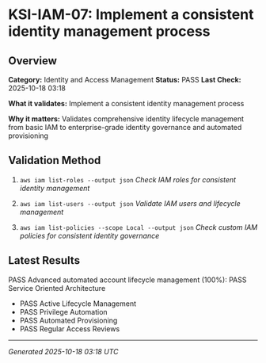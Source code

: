 # KSI-IAM-07: Implement a consistent identity management process

## Overview

**Category:** Identity and Access Management
**Status:** PASS
**Last Check:** 2025-10-18 03:18

**What it validates:** Implement a consistent identity management process

**Why it matters:** Validates comprehensive identity lifecycle management from basic IAM to enterprise-grade identity governance and automated provisioning

## Validation Method

1. `aws iam list-roles --output json`
   *Check IAM roles for consistent identity management*

2. `aws iam list-users --output json`
   *Validate IAM users and lifecycle management*

3. `aws iam list-policies --scope Local --output json`
   *Check custom IAM policies for consistent identity governance*

## Latest Results

PASS Advanced automated account lifecycle management (100%): PASS Service Oriented Architecture
- PASS Active Lifecycle Management
- PASS Privilege Automation
- PASS Automated Provisioning
- PASS Regular Access Reviews

---
*Generated 2025-10-18 03:18 UTC*